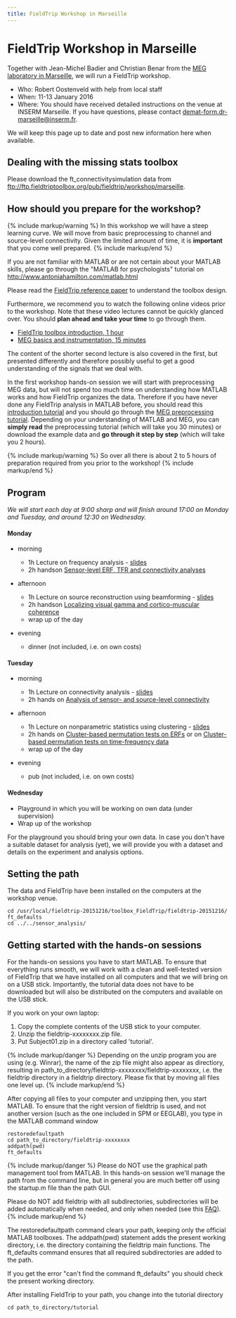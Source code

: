 ```yaml
---
title: FieldTrip Workshop in Marseille
---
```


# FieldTrip Workshop in Marseille

Together with Jean-Michel Badier and Christian Benar from the [MEG laboratory in Marseille](http://meg.univ-amu.fr/wiki/Main_Page), we will run a FieldTrip workshop.

-   Who: Robert Oostenveld with help from local staff
-   When: 11-13 January 2016
-   Where: You should have received detailed instructions on the venue at INSERM Marseille. If you have questions, please contact demat-form.dr-marseille@inserm.fr.

We will keep this page up to date and post new information here when available.

## Dealing with the missing stats toolbox

Please download the ft_connectivitysimulation data from ftp://ftp.fieldtriptoolbox.org/pub/fieldtrip/workshop/marseille.

## How should you prepare for the workshop?

{% include markup/warning %}
In this workshop we will have a steep learning curve. We will move from basic preprocessing to channel and source-level connectivity. Given the limited amount of time, it is **important** that you come well prepared.
{% include markup/end %}

If you are not familiar with MATLAB or are not certain about your MATLAB skills, please go through the "MATLAB for psychologists" tutorial on <http://www.antoniahamilton.com/matlab.html>

Please read the [FieldTrip reference paper](http://www.hindawi.com/journals/cin/2011/156869/) to understand the toolbox design.

Furthermore, we recommend you to watch the following online videos prior to the workshop. Note that these video lectures cannot be quickly glanced over. You should **plan ahead and take your time** to go through them.

-   [FieldTrip toolbox introduction, 1 hour](https://www.youtube.com/watch?v=eUVL_twWNdk)
-   [MEG basics and instrumentation, 15 minutes](https://www.youtube.com/watch?v=CPj4jJACeIs)

The content of the shorter second lecture is also covered in the first, but presented differently and therefore possibly useful to get a good understanding of the signals that we deal with.

In the first workshop hands-on session we will start with preprocessing MEG data, but will not spend too much time on understanding how MATLAB works and how FieldTrip organizes the data. Therefore if you have never done any FieldTrip analysis in MATLAB before, you should read this [introduction tutorial](/tutorial/introduction) and you should go through the [MEG preprocessing tutorial](/tutorial/eventrelatedaveraging). Depending on your understanding of MATLAB and MEG, you can **simply read** the preprocessing tutorial (which will take you 30 minutes) or download the example data and **go through it step by step** (which will take you 2 hours).

{% include markup/warning %}
So over all there is about 2 to 5 hours of preparation required from you prior to the workshop!
{% include markup/end %}

## Program

_We will start each day at 9:00 sharp and will finish around 17:00 on Monday and Tuesday, and around 12:30 on Wednesday._

#### Monday

-   morning

    -   1h Lecture on frequency analysis - [slides](/assets/pdf/workshop/marseille_frequency.pdf)
    -   2h handson [Sensor-level ERF, TFR and connectivity analyses](/tutorial/sensor_analysis)

-   afternoon

    -   1h Lecture on source reconstruction using beamforming - [slides](/assets/pdf/workshop/marseille_beamforming.pdf)
    -   2h handson [Localizing visual gamma and cortico-muscular coherence](/tutorial/beamformingextended)
    -   wrap up of the day

-   evening
    -   dinner (not included, i.e. on own costs)

#### Tuesday

-   morning

    -   1h Lecture on connectivity analysis - [slides](/assets/pdf/workshop/marseille_connectivity.pdf)
    -   2h hands on [Analysis of sensor- and source-level connectivity](/tutorial/connectivityextended)

-   afternoon

    -   1h Lecture on nonparametric statistics using clustering - [slides](/assets/pdf/workshop/marseille_statistics.pdf)
    -   2h hands on [Cluster-based permutation tests on ERFs](/tutorial/cluster_permutation_timelock) or on [Cluster-based permutation tests on time-frequency data](/tutorial/cluster_permutation_freq)
    -   wrap up of the day

-   evening
    -   pub (not included, i.e. on own costs)

#### Wednesday

-   Playground in which you will be working on own data (under supervision)
-   Wrap up of the workshop

For the playground you should bring your own data. In case you don't have a suitable dataset for analysis (yet), we will provide you with a dataset and details on the experiment and analysis options.

## Setting the path

The data and FieldTrip have been installed on the computers at the workshop venue.

    cd /usr/local/fieldtrip-20151216/toolbox_FieldTrip/fieldtrip-20151216/
    ft_defaults
    cd ../../sensor_analysis/

## Getting started with the hands-on sessions

For the hands-on sessions you have to start MATLAB. To ensure that everything runs smooth, we will work with a clean and well-tested version of FieldTrip that we have installed on all computers and that we will bring on on a USB stick. Importantly, the tutorial data does not have to be downloaded but will also be distributed on the computers and available on the USB stick.

If you work on your own laptop:

1.  Copy the complete contents of the USB stick to your computer.
2.  Unzip the fieldtrip-xxxxxxxx.zip file.
3.  Put Subject01.zip in a directory called 'tutorial'.

{% include markup/danger %}
Depending on the unzip program you are using (e.g. Winrar), the name of the zip file might also appear as directiory, resulting in path_to_directory/fieldtrip-xxxxxxxx/fieldtrip-xxxxxxxx, i.e. the fieldtrip directory in a fieldtrip directory. Please fix that by moving all files one level up.
{% include markup/end %}

After copying all files to your computer and unzipping then, you start MATLAB. To ensure that the right version of fieldtrip is used, and not another version (such as the one included in SPM or EEGLAB), you type in the MATLAB command window

    restoredefaultpath
    cd path_to_directory/fieldtrip-xxxxxxxx
    addpath(pwd)
    ft_defaults

{% include markup/danger %}
Please do NOT use the graphical path management tool from MATLAB. In this hands-on session we'll manage the path from the command line, but in general you are much better off using the startup.m file than the path GUI.

Please do NOT add fieldtrip with all subdirectories, subdirectories will be added automatically when needed, and only when needed (see this [FAQ](/faq/should_i_add_fieldtrip_with_all_subdirectories_to_my_matlab_path)).
{% include markup/end %}

The restoredefaultpath command clears your path, keeping only the official MATLAB toolboxes. The addpath(pwd) statement adds the present working directory, i.e. the directory containing the fieldtrip main functions. The ft_defaults command ensures that all required subdirectories are added to the path.

If you get the error "can't find the command ft_defaults" you should check the present working directory.

After installing FieldTrip to your path, you change into the tutorial directory

    cd path_to_directory/tutorial
